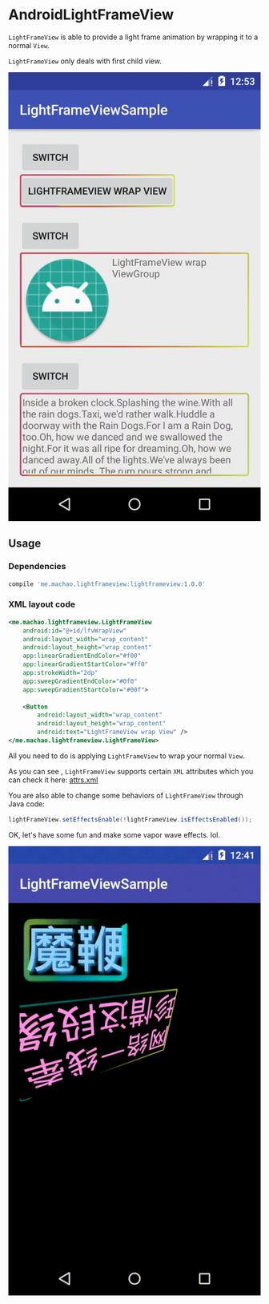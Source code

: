 # AndroidLightFrameView

`LightFrameView` is able to provide a light frame animation by wrapping it to a normal `View`.

`LightFrameView` only deals with first child view.

![basic](https://raw.githubusercontent.com/foolhorse/AndroidLightFrameView/master/art/basic.gif)

## Usage

### Dependencies

```groovy
compile 'me.machao.lightframeview:lightframeview:1.0.0'
```

### XML layout code
```XML
<me.machao.lightframeview.LightFrameView
    android:id="@+id/lfvWrapView"
    android:layout_width="wrap_content"
    android:layout_height="wrap_content"
    app:linearGradientEndColor="#f00"
    app:linearGradientStartColor="#ff0"
    app:strokeWidth="2dp"
    app:sweepGradientEndColor="#0f0"
    app:sweepGradientStartColor="#00f">

    <Button
        android:layout_width="wrap_content"
        android:layout_height="wrap_content"
        android:text="LightFrameView wrap View" />
</me.machao.lightframeview.LightFrameView>
```

All you need to do is applying `LightFrameView` to wrap your normal `View`.

As you can see , `LightFrameView` supports certain `XML` attributes which you can check it here:
[attrs.xml](https://github.com/foolhorse/AndroidLightFrameView/blob/master/lightframeview/src/main/res/values/attrs.xml)

You are also able to change some behaviors of `LightFrameView` through Java code:

```Java
lightFrameView.setEffectsEnable(!lightFrameView.isEffectsEnabled());
```

OK, let's have some fun and make some vapor wave effects. lol.

![vaporwave](https://raw.githubusercontent.com/foolhorse/AndroidLightFrameView/master/art/vaporwave.gif)